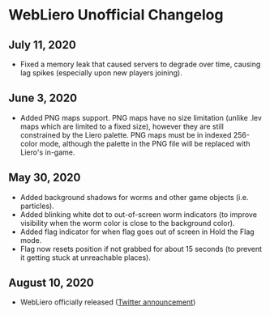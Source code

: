 # WebLiero Unofficial Changelog

## July 11, 2020

* Fixed a memory leak that caused servers to degrade over time, causing lag spikes (especially upon new players joining).

## June 3, 2020

* Added PNG maps support. PNG maps have no size limitation (unlike .lev maps which are limited to a fixed size), however they are still constrained by the Liero palette. PNG maps must be in indexed 256-color mode, although the palette in the PNG file will be replaced with Liero's in-game.

## May 30, 2020

* Added background shadows for worms and other game objects (i.e. particles).
* Added blinking white dot to out-of-screen worm indicators (to improve visibility when the worm color is close to the background color).
* Added flag indicator for when flag goes out of screen in Hold the Flag mode.
* Flag now resets position if not grabbed for about 15 seconds (to prevent it getting stuck at unreachable places).

## August 10, 2020

* WebLiero officially released ([Twitter announcement](https://twitter.com/lieroofficial/status/1160174180337442817))
